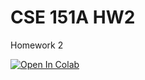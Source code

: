 # CSE 151A HW2

Homework 2

<a target="_blank" href="https://colab.research.google.com/github/ucsd-cse151a-ss25/hw2">
  <img src="https://colab.research.google.com/assets/colab-badge.svg" alt="Open In Colab"/>
</a>
